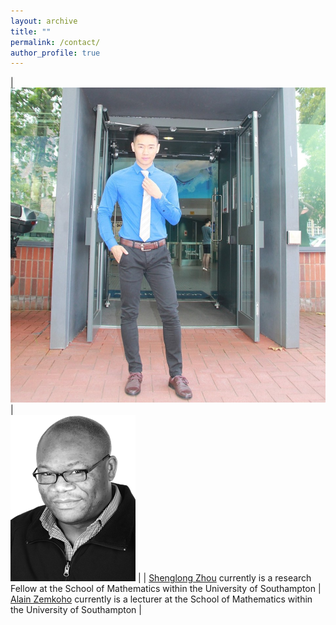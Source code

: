```yaml
---
layout: archive
title: ""   
permalink: /contact/
author_profile: true
---
```


| <br/><img src='/images/slzhou.jpg'>   | <br/><img src='/images/zem.png'> |
|  [Shenglong Zhou](https://shenglongzhou.github.io) currently is a research Fellow at the School of Mathematics within  the University of Southampton      | [Alain Zemkoho](http://www.southampton.ac.uk/~abz1e14/) currently is a lecturer at the School of Mathematics within the University of Southampton | 


